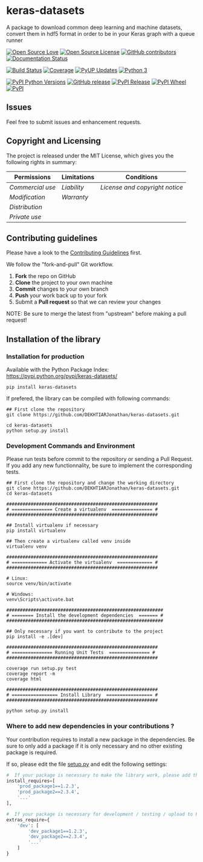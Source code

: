 # keras-datasets

A package to download common deep learning and machine datasets, convert them in hdf5 format in order to be in your Keras graph with a queue runner

[![Open Source Love](https://badges.frapsoft.com/os/v2/open-source.svg?v=103)](https://opensource.org/licenses/MIT/)
[![Open Source License](https://img.shields.io/github/license/DEKHTIARJonathan/keras-datasets.svg)](https://github.com/DEKHTIARJonathan/keras-datasets/releases)
[![GitHub contributors](https://img.shields.io/github/contributors/DEKHTIARJonathan/keras-datasets.svg)](https://github.com/DEKHTIARJonathan/keras-datasets)
[![Documentation Status](https://readthedocs.org/projects/keras-datasets/badge/?version=latest)](http://keras-datasets.readthedocs.io/en/latest/?badge=latest)

[![Build Status](https://travis-ci.org/DEKHTIARJonathan/keras-datasets.svg?branch=master)](https://travis-ci.org/DEKHTIARJonathan/keras-datasets)
[![Coverage](https://coveralls.io/repos/github/DEKHTIARJonathan/keras-datasets/badge.svg?branch=master)](https://coveralls.io/github/DEKHTIARJonathan/keras-datasets?branch=master)
[![PyUP Updates](https://pyup.io/repos/github/DEKHTIARJonathan/keras-datasets/shield.svg)](https://pyup.io/repos/github/DEKHTIARJonathan/keras-datasets/)
[![Python 3](https://pyup.io/repos/github/DEKHTIARJonathan/keras-datasets/python-3-shield.svg)](https://pyup.io/repos/github/DEKHTIARJonathan/keras-datasets/)

[![PyPI Python Versions](https://img.shields.io/pypi/pyversions/keras-datasets.svg)](https://pypi.python.org/pypi/keras-datasets/)
[![GitHub release](https://img.shields.io/github/release/DEKHTIARJonathan/keras-datasets.svg?label=github-release)](https://github.com/DEKHTIARJonathan/keras-datasets/releases)
[![PyPI Release](https://img.shields.io/pypi/v/keras-datasets.svg?label=pypi-release)](https://pypi.python.org/pypi/keras-datasets/)
[![PyPI Wheel](https://img.shields.io/pypi/wheel/keras-datasets.svg)](https://pypi.python.org/pypi/keras-datasets/)
[![PyPI](https://img.shields.io/pypi/status/keras-datasets.svg?label=pypi-status)](https://pypi.python.org/pypi/keras-datasets/)

## Issues

Feel free to submit issues and enhancement requests.

## Copyright and Licensing

The project is released under the MIT License, which gives you the following rights in summary:

|**Permissions**  |**Limitations**|**Conditions**                 |
|---------------- |-------------- |------------------------------ |
|*Commercial use* |*Liability*    |*License and copyright notice* |
|*Modification*   |*Warranty*     |                               |
|*Distribution*   |               |                               |
|*Private use*    |               |                               |

## Contributing guidelines

Please have a look to the [Contributing Guidelines](CONTRIBUTING.md) first.

We follow the "fork-and-pull" Git workflow.

1. **Fork** the repo on GitHub
2. **Clone** the project to your own machine
3. **Commit** changes to your own branch
4. **Push** your work back up to your fork
5. Submit a **Pull request** so that we can review your changes

NOTE: Be sure to merge the latest from "upstream" before making a pull request!

## Installation of the library

### Installation for production

Available with the Python Package Index: <https://pypi.python.org/pypi/keras-datasets/>

```shell
pip install keras-datasets
```

If prefered, the library can be compiled with following commands:

```shell
## First clone the repository
git clone https://github.com/DEKHTIARJonathan/keras-datasets.git

cd keras-datasets
python setup.py install
```
### Development Commands and Environment

Please run tests before commit to the repository or sending a Pull Request.<br>
If you add any new functionnality, be sure to implement the corresponding tests.

```shell
## First clone the repository and change the working directory
git clone https://github.com/DEKHTIARJonathan/keras-datasets.git
cd keras-datasets

########################################################
# =============== Create a virtualenv  =============== #
########################################################

## Install virtualenv if necessary
pip install virtualenv

## Then create a virtualenv called venv inside
virtualenv venv

########################################################
# ============= Activate the virtualenv  ============= #
########################################################

# Linux:
source venv/bin/activate

# Windows:
venv\Scripts\activate.bat

##########################################################
# ======== Install the development dependencies  ======= #
##########################################################

## Only necessary if you want to contribute to the project
pip install -e .[dev]

########################################################
# =============== Running Unit Tests  =============== #
########################################################

coverage run setup.py test
coverage report -m
coverage html

########################################################
# ================= Install Library  ================= #
########################################################

python setup.py install
```

### Where to add new dependencies in your contributions ?
Your contribution requires to install a new package in the dependencies. Be sure to only add a package if it is only necessary and no other existing package is required.

If so, please edit the file [setup.py](setup.py) and edit the following settings:

```python
#  If your package is necessary to make the library work, please add the package here:
install_requires=[
    'prod_package1==1.2.3',
    'prod_package2==2.3.4',
    '...'
],

#  If your package is necessary for development / testing / upload to PyPI but not for the production version, please add the package here:
extras_require={
    'dev': [
        'dev_package1==1.2.3',
        'dev_package2==2.3.4',
        '...'
    ]
}
```
